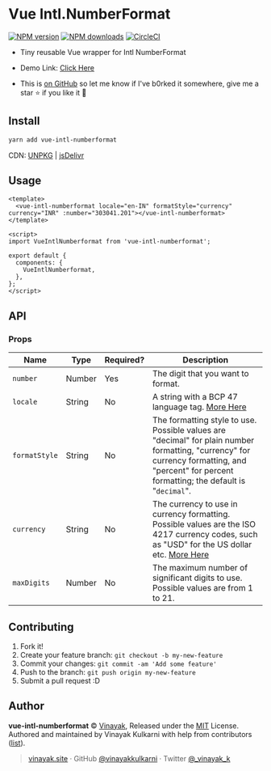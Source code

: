 # Vue Intl.NumberFormat

[![NPM version](https://img.shields.io/npm/v/vue-intl-numberformat.svg?style=flat)](https://npmjs.com/package/vue-intl-numberformat) [![NPM downloads](https://img.shields.io/npm/dm/vue-intl-numberformat.svg?style=flat)](https://npmjs.com/package/vue-intl-numberformat) [![CircleCI](https://travis-ci.org/vinayakkulkarni/vue-intl-numberformat.svg?branch=master)](https://travis-ci.org/vinayakkulkarni/vue-intl-numberformat)

* Tiny reusable Vue wrapper for Intl NumberFormat

- Demo Link: [Click Here](http://bit.ly/vue-intl-numberformat)

- This is [on GitHub](https://github.com/vinayakkulkarni/vue-intl-numberformat) so let me know if I've b0rked it somewhere, give me a star :star: if you like it :beers:

## Install

```bash
yarn add vue-intl-numberformat
```

CDN: [UNPKG](https://unpkg.com/vue-intl-numberformat/dist/) | [jsDelivr](https://cdn.jsdelivr.net/npm/vue-intl-numberformat/dist/)

## Usage

```vue
<template>
  <vue-intl-numberformat locale="en-IN" formatStyle="currency" currency="INR" :number="303041.201"></vue-intl-numberformat>
</template>

<script>
import VueIntlNumberformat from 'vue-intl-numberformat';

export default {
  components: {
    VueIntlNumberformat,
  },
};
</script>
```

## API

### Props

| Name          | Type   | Required? | Description                                                                                                                                                                                             |
| ------------- | ------ | --------- | ------------------------------------------------------------------------------------------------------------------------------------------------------------------------------------------------------- |
| `number`      | Number | Yes       | The digit that you want to format.                                                                                                                                                                      |
| `locale`      | String | No        | A string with a BCP 47 language tag. [More Here](https://developer.mozilla.org/en-US/docs/Web/JavaScript/Reference/Global_Objects/Intl#Locale_identification_and_negotiation)                           |
| `formatStyle` | String | No        | The formatting style to use. Possible values are "decimal" for plain number formatting, "currency" for currency formatting, and "percent" for percent formatting; the default is "`decimal`".           |
| `currency`    | String | No        | The currency to use in currency formatting. Possible values are the ISO 4217 currency codes, such as "USD" for the US dollar etc. [More Here](http://www.currency-iso.org/en/home/tables/table-a1.html) |
| `maxDigits`   | Number | No        | The maximum number of significant digits to use. Possible values are from 1 to 21.                                                                                                                      |

## Contributing

1.  Fork it!
2.  Create your feature branch: `git checkout -b my-new-feature`
3.  Commit your changes: `git commit -am 'Add some feature'`
4.  Push to the branch: `git push origin my-new-feature`
5.  Submit a pull request :D

## Author

**vue-intl-numberformat** © [Vinayak](https://github.com/vinayakkulkarni), Released under the [MIT](./LICENSE) License.<br>
Authored and maintained by Vinayak Kulkarni with help from contributors ([list](https://github.com/vinayakkulkarni/vue-intl-numberformat/contributors)).

> [vinayak.site](https://vinayak.site) · GitHub [@vinayakkulkarni](https://github.com/vinayakkulkarni) · Twitter [@\_vinayak_k](https://twitter.com/_vinayak_k)
